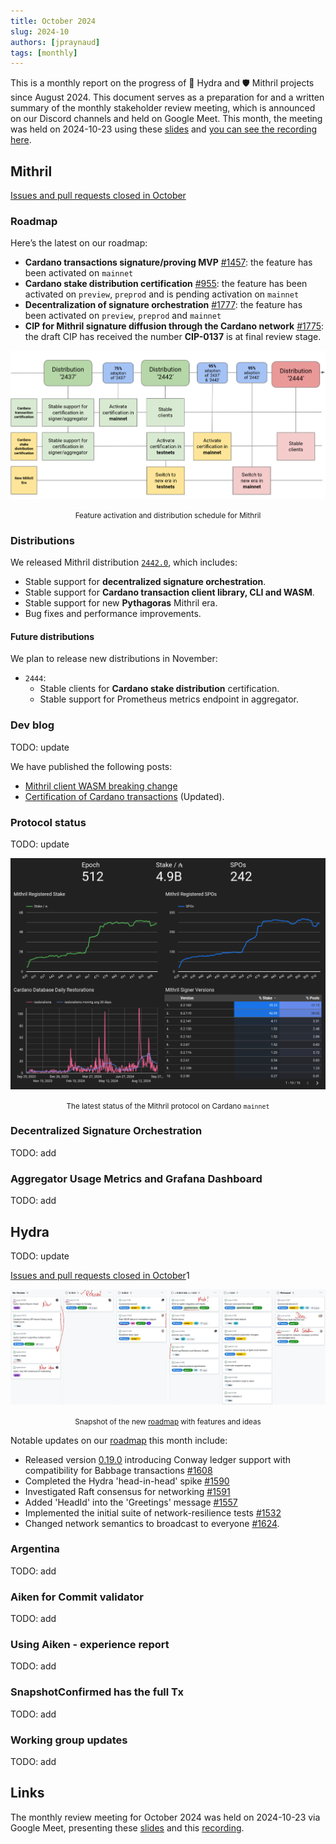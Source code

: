 ```yaml
---
title: October 2024
slug: 2024-10
authors: [jpraynaud]
tags: [monthly]
---
```


This is a monthly report on the progress of 🐲 Hydra and 🛡 Mithril projects since August 2024. This document serves as a preparation for and a written summary of the monthly stakeholder review meeting, which is announced on our Discord channels and held on Google Meet. This month, the meeting was held on 2024-10-23 using these [slides][slides] and [you can see the recording here][recording].

## Mithril

[Issues and pull requests closed in October](https://github.com/input-output-hk/mithril/issues?q=is%3Aclosed+sort%3Aupdated-desc+closed%3A2024-10-01..2024-10-31)

### Roadmap

Here’s the latest on our roadmap:

- **Cardano transactions signature/proving MVP** [#1457](https://github.com/input-output-hk/mithril/issues/1457): the feature has been activated on `mainnet`
- **Cardano stake distribution certification** [#955](https://github.com/input-output-hk/mithril/issues/955): the feature has been activated on `preview`, `preprod` and is pending activation on `mainnet`
- **Decentralization of signature orchestration** [#1777](https://github.com/input-output-hk/mithril/issues/1777): the feature has been activated on `preview`, `preprod` and `mainnet`
- **CIP for Mithril signature diffusion through the Cardano network** [#1775](https://github.com/input-output-hk/mithril/issues/1775): the draft CIP has received the number **CIP-0137** is at final review stage.

![](img/2024-10-mithril-features-distributions.png)
<small><center>Feature activation and distribution schedule for Mithril</center></small>

### Distributions

We released Mithril distribution [`2442.0`](https://github.com/input-output-hk/mithril/releases/tag/2442.0), which includes:

- Stable support for **decentralized signature orchestration**.
- Stable support for **Cardano transaction client library, CLI and WASM**.
- Stable support for new **Pythagoras** Mithril era.
- Bug fixes and performance improvements.

#### Future distributions

We plan to release new distributions in November:

- `2444`:
  - Stable clients for **Cardano stake distribution** certification.
  - Stable support for Prometheus metrics endpoint in aggregator.

### Dev blog

TODO: update

We have published the following posts:

- [Mithril client WASM breaking change](https://mithril.network/doc/dev-blog/2024/09/24/client-wasm-unstable-breaking-change)
- [Certification of Cardano transactions](https://mithril.network/doc/dev-blog/2024/07/30/cardano-transaction-certification) (Updated).

### Protocol status

TODO: update

![](img/2024-09-mithril-protocol-status.png)
<small><center>The latest status of the Mithril protocol on Cardano `mainnet`</center></small>

### Decentralized Signature Orchestration

TODO: add

### Aggregator Usage Metrics and Grafana Dashboard

TODO: add

## Hydra

TODO: update

[Issues and pull requests closed in October](https://github.com/cardano-scaling/hydra/issues?q=is%3Aclosed+sort%3Aupdated-desc+closed%3A2024-10-01..2024-10-31)1

![The roadmap with features and ideas](./img/2024-09-hydra-roadmap.jpeg)
<small><center>Snapshot of the new [roadmap](https://github.com/orgs/cardano-scaling/projects/7/views/1) with features and ideas</center></small>

Notable updates on our [roadmap](https://github.com/orgs/cardano-scaling/projects/7/views/1) this month include:

- Released version [0.19.0](https://github.com/cardano-scaling/hydra/releases/tag/0.19.0) introducing Conway ledger support with compatibility for Babbage transactions [#1608](https://github.com/cardano-scaling/hydra/pull/1608)
- Completed the Hydra 'head-in-head' spike [#1590](https://github.com/cardano-scaling/hydra/issues/1590)
- Investigated Raft consensus for networking [#1591](https://github.com/cardano-scaling/hydra/issues/1591)
- Added 'HeadId' into the 'Greetings' message [#1557](https://github.com/cardano-scaling/hydra/issues/1557)
- Implemented the initial suite of network-resilience tests [#1532](https://github.com/cardano-scaling/hydra/issues/1532)
- Changed network semantics to broadcast to everyone [#1624](https://github.com/cardano-scaling/hydra/pull/1624).

### Argentina

TODO: add

### Aiken for Commit validator

TODO: add

### Using Aiken - experience report

TODO: add

### SnapshotConfirmed has the full Tx

TODO: add

### Working group updates

TODO: add

## Links

The monthly review meeting for October 2024 was held on 2024-10-23 via Google Meet,
presenting these [slides][slides] and this [recording][recording].

[slides]: https://docs.google.com/presentation/d/1Ac11zpeJRpDPTMALakMc5wrpPGJHVSboGK04KvZtmuk/edit#slide=id.g1f87a7454a5_0_1392
[recording]: https://drive.google.com/file/d/1ZM2Pcxw3U1OwHHLCC7b9EK3h-YqfG3zI/view
